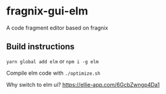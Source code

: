 # fragnix-gui-elm
A code fragment editor based on fragnix

## Build instructions
`yarn global add elm` or `npm i -g elm`

Compile elm code with `./optimize.sh`

Why switch to elm ui?
https://ellie-app.com/6GcbZwngp4Da1

